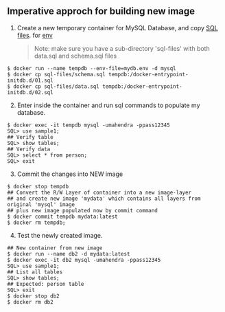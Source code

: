 ## Imperative approch for building new image

1. Create a new temporary container for MySQL Database, and copy [SQL files](https://github.com/mahendra-shinde/docker-k8s-july-2020/tree/master/demos/sql-files). for [env](https://raw.githubusercontent.com/mahendra-shinde/docker-k8s-july-2020/master/demos/mydb.env)
    
    > Note: make sure you have a sub-directory 'sql-files' with both data.sql and schema.sql files

```
$ docker run --name tempdb --env-file=mydb.env -d mysql
$ docker cp sql-files/schema.sql tempdb:/docker-entrypoint-initdb.d/01.sql
$ docker cp sql-files/data.sql tempdb:/docker-entrypoint-initdb.d/02.sql
```

2. Enter inside the container and run sql commands to populate my database.

```
$ docker exec -it tempdb mysql -umahendra -ppass12345
SQL> use sample1;
## Verify table
SQL> show tables;
## Verify data
SQL> select * from person;
SQL> exit
```

3. Commit the changes into NEW image

```
$ docker stop tempdb 
## Convert the R/W Layer of container into a new image-layer
## and create new image 'mydata' which contains all layers from original 'mysql' image
## plus new image populated now by commit command
$ docker commit tempdb mydata:latest
$ docker rm tempdb;
```

4. Test the newly created image.

```
## New container from new image
$ docker run --name db2 -d mydata:latest
$ docker exec -it db2 mysql -umahendra -ppass12345
SQL> use sample1;
## List all tables
SQL> show tables;
## Expected: person table
SQL> exit
$ docker stop db2
$ docker rm db2
```